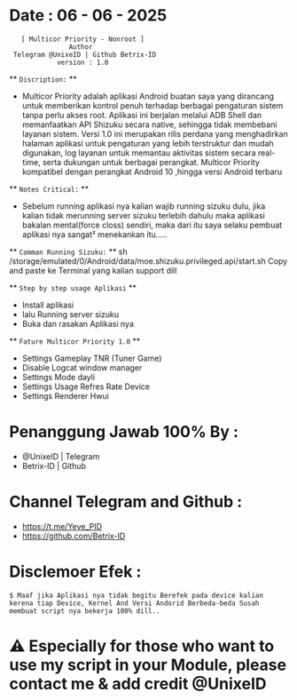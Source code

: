 # Date : 06 - 06 - 2025          
       [ Multicor Priority - Nonroot ]
                   Author 
     Telegram @UnixeID | Github Betrix-ID
                version : 1.0
          
   ** ` Discription: ` ** 
- Multicor Priority adalah aplikasi Android buatan saya yang dirancang untuk memberikan kontrol penuh terhadap berbagai pengaturan sistem tanpa perlu akses root. Aplikasi ini berjalan melalui ADB Shell dan memanfaatkan API Shizuku secara native, sehingga tidak membebani layanan sistem. Versi 1.0 ini merupakan rilis perdana yang menghadirkan halaman aplikasi untuk pengaturan yang lebih terstruktur dan mudah digunakan, log layanan untuk memantau aktivitas sistem secara real-time, serta dukungan untuk berbagai perangkat. Multicor Priority kompatibel dengan perangkat Android 10 ,hingga versi Android terbaru

 ** ` Notes Critical: ` **
- Sebelum running aplikasi nya kalian wajib running sizuku dulu, jika kalian tidak merunning server sizuku terlebih dahulu maka aplikasi bakalan mental(force closs) sendiri, maka dari itu saya selaku pembuat aplikasi nya sangat² menekankan itu.....

 ** ` Comman Running Sizuku: ` **
sh /storage/emulated/0/Android/data/moe.shizuku.privileged.api/start.sh
Copy and paste ke Terminal yang 
kalian support dill

 ** ` Step by step usage Aplikasi ` **
 - Install aplikasi
 - lalu Running server sizuku
 - Buka dan rasakan Aplikasi nya 

 ** ` Fature Multicor Priority 1.0 ` **
 - Settings Gameplay TNR (Tuner Game)
 - Disable Logcat window manager
 - Settings Mode dayli
 - Settings Usage Refres Rate Device
 - Settings Renderer Hwui
 
 # Penanggung Jawab 100% By :
- @UnixeID | Telegram
- Betrix-ID   | Github

# Channel Telegram and Github :
- https://t.me/Yeye_PID
- https://github.com/Betrix-ID

# Disclemoer Efek :
    $ Maaf jika Aplikasi nya tidak begitu Berefek pada device kalian kerena tiap Device, Kernel And Versi Andorid Berbeda-beda Susah membuat script nya bekerja 100% dill..

# ⚠️ Especially for those who want to use my script in your Module, please contact me & add credit @UnixeID